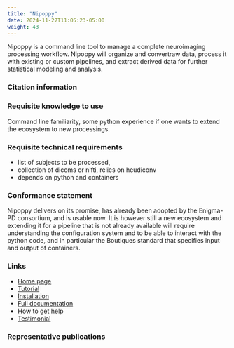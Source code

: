 ```yaml
---
title: "Nipoppy"
date: 2024-11-27T11:05:23-05:00
weight: 43
---
```


Nipoppy is a command line tool to manage a complete neuroimaging processing workflow.  Nipoppy will organize and convertraw data, process it with existing or custom pipelines, and extract derived data for further statistical modeling and analysis.

### Citation information

### Requisite knowledge to use

Command line familiarity, some python experience if one wants to extend the ecosystem to new processings.

### Requisite technical requirements

- list of subjects to be processed,
- collection of dicoms or nifti, relies on heudiconv
- depends on python and containers

### Conformance statement

Nipoppy delivers on its promise, has already been adopted by the Enigma-PD consortium, and is usable now. It is however still a new ecosystem and extending it for a pipeline that is not already available will require understanding the configuration system and to be able to interact with the python code, and in particular the Boutiques standard that specifies input and output of containers.

### Links

- [Home page](https://nipoppy.readthedocs.io/en/stable/)
- [Tutorial](https://nipoppy.readthedocs.io/en/stable/quickstart.html)
- [Installation](https://nipoppy.readthedocs.io/en/stable/installation.html)
- [Full documentation](https://nipoppy.readthedocs.io/en/stable/user_guide/index.html)
- How to get help
- [Testimonial](https://www.linkedin.com/posts/evavanheese789_you-only-realise-how-important-infrastructure-activity-7220000830463053828-QdDy)

### Representative publications
